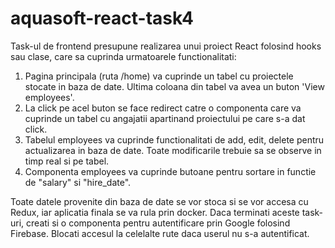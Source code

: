 # aquasoft-react-task4
Task-ul de frontend presupune realizarea unui proiect React folosind hooks sau clase, care sa cuprinda urmatoarele functionalitati:

1. Pagina principala (ruta /home) va cuprinde un tabel cu proiectele stocate in baza de date.
Ultima coloana din tabel va avea un buton 'View employees'.
2. La click pe acel buton se face redirect catre o componenta care va cuprinde un tabel cu angajatii apartinand proiectului pe care s-a dat click.
3. Tabelul employees va cuprinde functionalitati de add, edit, delete pentru actualizarea in baza de date. Toate modificarile trebuie sa se observe in timp real si pe tabel.
4. Componenta employees va cuprinde butoane pentru sortare in functie de "salary" si "hire_date".

Toate datele provenite din baza de date se vor stoca si se vor accesa cu Redux, iar aplicatia finala se va rula prin docker. Daca terminati aceste task-uri, creati si o componenta pentru autentificare prin Google folosind Firebase. Blocati accesul la celelalte rute daca userul nu s-a autentificat.